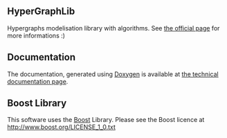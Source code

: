 HyperGraphLib
-------------

Hypergraphs modelisation library with algorithms. See [the official page](https://alex-87.github.io/HyperGraphLib) for more informations :)

Documentation
-------------

The documentation, generated using [Doxygen](http://www.doxygen.org) is available at [the technical documentation page](https://alex-87.github.io/HyperGraphLib/doc).

Boost Library
-------------

This software uses the [Boost](https://www.boost.org/) Library. Please see the Boost licence at http://www.boost.org/LICENSE_1_0.txt 
